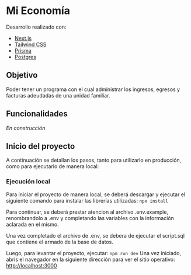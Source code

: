 # Mi Economía
Desarrollo realizado con:
- [Next.js](https://nextjs.org/)
- [Tailwind CSS](https://tailwindcss.com/)
- [Prisma](https://www.prisma.io/)
- [Postgres](https://www.postgresql.org/)

## Objetivo
Poder tener un programa con el cual administrar los ingresos, egresos y facturas adeudadas de una unidad familiar.

## Funcionalidades
*En construcción*

## Inicio del proyecto
A continuación se detallan los pasos, tanto para utilizarlo en producción, como para ejecutarlo de manera local:

### Ejecución local
Para iniciar el proyecto de manera local, se deberá descargar y ejecutar el siguiente comando para instalar las librerías utilizadas:
`npx install`

Para continuar, se deberá prestar atencion al archivo .env.example, renombrandolo a .env y completando las variables con la información aclarada en el mismo.

Una vez completado el archivo de .env, se debera de ejecutar el script.sql que contiene el armado de la base de datos.

Luego,  para levantar el proyecto, ejecutar: 
`npm run dev`
Una vez iniciado, abris el navegador en la siguiente dirección para ver el sitio operativo: 
[http://localhost:3000](http://localhost:3000) 
